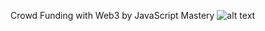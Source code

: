Crowd Funding with Web3 by JavaScript Mastery
![alt text](https://github.com/wayosu/crowdfunding-byJSM/View%20Project.png)
